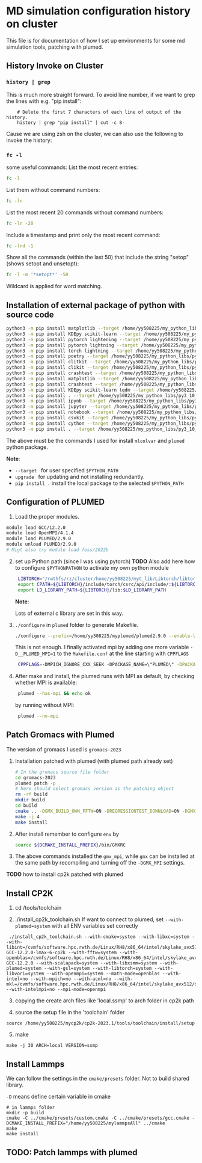 # MD simulation configuration history on cluster
This file is for documentation of how I set up environments for some md simulation tools, patching with plumed.
## History Invoke on Cluster
### `history | grep`
This is much more straight forward. To avoid line number, if we want to grep the lines with e.g. "pip install":
```
    # Delete the first 7 characters of each line of output of the history.
    history | grep "pip install" | cut -c 8-
```
Cause we are using zsh on the cluster, we can also use the following to invoke the history:
### `fc -l`
some useful commands:
List the most recent entries:
```bash
fc -l
```
List them without command numbers:
```bash
fc -ln
```
List the most recent 20 commands without command numbers:
```bash
fc -ln -20
```
Include a timestamp and print only the most recent command:
```bash
fc -lnd -1
```
Show all the commands (within the last 50) that include the string "setop" (shows setopt and unsetopt):
```bash
fc -l -m '*setopt*' -50
```
Wildcard is applied for word matching.


## Installation of external package of python with source code
```bash
python3 -m pip install matplotlib --target /home/yy508225/my_python_libs/py3_10_8
python3 -m pip install KDEpy scikit-learn --target /home/yy508225/my_python_libs/py3_10_8
python3 -m pip install pytorch lightening --target /home/yy508225/my_python_libs/py3_10_8 --upgrade
python3 -m pip install pytorch lightning --target /home/yy508225/my_python_libs/py3_10_8 --upgrade
python3 -m pip install torch lightning --target /home/yy508225/my_python_libs/py3_10_8 --upgrade
python3 -m pip install poetry --target /home/yy508225/my_python_libs/py3_10_8 --upgrade
python3 -m pip install clitkit --target /home/yy508225/my_python_libs/py3_10_8 --upgrade
python3 -m pip install clikit --target /home/yy508225/my_python_libs/py3_10_8 --upgrade
python3 -m pip install crashtest --target /home/yy508225/my_python_libs/py3_10_8 --upgrade
python3 -m pip install matplotlib --target /home/yy508225/my_python_libs/py3_10_8 --upgrade
python3 -m pip install crashtest --target /home/yy508225/my_python_libs/py3_10_8 --upgrade
python3 -m pip install KDEpy scikit-learn tqdm --target /home/yy508225/my_python_libs/py3_10_8 --upgrade
python3 -m pip install . --target /home/yy508225/my_python_libs/py3_10_8 --upgrade
python3 -m pip install ipynb --target /home/yy508225/my_python_libs/py3_10_8 --upgrade
python3 -m pip install jupyter --target /home/yy508225/my_python_libs/py3_10_8 --upgrade
python3 -m pip install notebook --target /home/yy508225/my_python_libs/py3_10_8 --upgrade
python3 -m pip install csvkit --target /home/yy508225/my_python_libs/py3_10_8 --upgrade
python3 -m pip install cython --target /home/yy508225/my_python_libs/py3_10_8 --upgrade
python3 -m pip install . --target /home/yy508225/my_python_libs/py3_10_8 --upgrade
```
The above must be the commands I used for install `mlcolvar` and `plumed` python package.

**Note**:
-   `--target ` for user specified `$PYTHON_PATH`
-   `upgrade ` for updating and not installing redundantly.
-   `pip install .` install the local package to the selected `$PYTHON_PATH`
  

## Configuration of PLUMED
1. Load the proper modules.
```bash
module load GCC/12.2.0
module load OpenMPI/4.1.4
module load PLUMED/2.9.0
module unload PLUMED/2.9.0
# Migt also try module load foss/2022b
``` 
2. set up Python path (since I was using pytorch)
    **TODO**
    Also add here how to configure `$PYTHONPATHON` to activate my own python module
   ```bash
    LIBTORCH="/rwthfs/rz/cluster/home/yy508225/myC_lib/Libtorch/libtorch"
    export CPATH=${LIBTORCH}/include/torch/csrc/api/include/:${LIBTORCH}/include/:${LIBTORCH}/include/torch:$CPATH         export INCLUDE=${LIBTORCH}/include/torch/csrc/api/include/:${LIBTORCH}/include/:${LIBTORCH}/include/torch:$INCLUDE     export LIBRARY_PATH=${LIBTORCH}/lib:$LIBRARY_PATH
    export LD_LIBRARY_PATH=${LIBTORCH}/lib:$LD_LIBRARY_PATH
   ```
    **Note**:

    Lots of external c library are set in this way.

3. `./configure` in `plumed` folder to generate Makefile.
    ```bash
    ./configure --prefix=/home/yy508225/myplumed/plumed2.9.0 --enable-libtorch --enable-modules=pytorch+ves+opes CXX="$MPICXX" CPPFLAGS=-DMPICH_IGNORE_CXX_SEEK
    ```
    This is not enough. I finally activated mpi by adding one more variable `-D__PLUMED_MPI=1` to the `Makefile.conf` at the line starting with `CPPFLAGS`
    ```bash
     CPPFLAGS=-DMPICH_IGNORE_CXX_SEEK -DPACKAGE_NAME=\"PLUMED\" -DPACKAGE_TARNAME=\"plumed\" -DPACKAGE_VERSION=\"2\" -      DPACKAGE_STRING=\"PLUMED\ 2\" -DPACKAGE_BUGREPORT=\"\" -DPACKAGE_URL=\"\" -D__PLUMED_LIBCXX11=1 -DSTDC_HEADERS=1 -     DHAVE_SYS_TYPES_H=1 -DHAVE_SYS_STAT_H=1 -DHAVE_STDLIB_H=1 -DHAVE_STRING_H=1 -DHAVE_MEMORY_H=1 -DHAVE_STRINGS_H=1 -     DHAVE_INTTYPES_H=1 -DHAVE_STDINT_H=1 -DHAVE_UNISTD_H=1 -D__PLUMED_HAS_EXTERNAL_BLAS=1 -                                D__PLUMED_HAS_EXTERNAL_LAPACK=1 -D__PLUMED_HAS_MOLFILE_PLUGINS=1 -D__PLUMED_HAS_MPI=1 -D__PLUMED_HAS_ASMJIT=1 -        D__PLUMED_HAS_CREGEX=1 -D__PLUMED_HAS_DLOPEN=1 -D__PLUMED_HAS_RTLD_DEFAULT=1 -D__PLUMED_HAS_CHDIR=1 -                  D__PLUMED_HAS_SUBPROCESS=1 -D__PLUMED_HAS_GETCWD=1 -D__PLUMED_HAS_POPEN=1 -D__PLUMED_HAS_EXECINFO=1 -                  D__PLUMED_HAS_ZLIB=1 -D__PLUMED_HAS_GSL=1 -D__PLUMED_HAS_FFTW=1 -D__PLUMED_HAS_PYTHON=1 -                              D__PLUMED_HAS_LIBTORCH=1 -DNDEBUG=1 -D_REENTRANT=1 -D__PLUMED_MPI=1
    ```
4. After make and install, the plumed runs with MPI as default, by checking whether MPI is available:
   ```bash
    plumed --has-mpi && echo ok
   ```
   by running without MPI:
   ```bash
    plumed --no-mpi
   ```

## Patch Gromacs with Plumed
The version of gromacs I used is `gromacs-2023`
1. Installation patched with plumed (with plumed path already set)
   
    ```bash
    # In the gromacs source file folder
    cd gromacs-2023
    plumed patch -p
    # here should select gromacs version as the patching object
    rm -rf build
    mkdir build
    cd build
    cmake .. -DGMX_BUILD_OWN_FFTW=ON -DREGRESSIONTEST_DOWNLOAD=ON -DGMX_MPI=on -DCMAKE_INSTALL_PREFIX=/home/yy508225/mygromacs
    make -j 4
    make install
    ```

2. After install remember to configure `env` by
    ```bash
    source ${DCMAKE_INSTALL_PREFIX}/bin/GMXRC
    ```
3. The above commands installed the `gmx_mpi`, while `gmx` can be installed at the same path by recompiling and turning off the `-DGMX_MPI` settings. 

**TODO**
how to install cp2k patched with plumed

## Install CP2K

1. cd /tools/toolchain


2. ./install_cp2k_toolchain.sh
    If want to connect to plumed, set `--with-plumed=system` with all ENV variables set correctly
   
```
 ./install_cp2k_toolchain.sh --with-cmake=system --with-libxc=system --with-libint=/cvmfs/software.hpc.rwth.de/Linux/RH8/x86_64/intel/skylake_avx512/software/Libint/2.7.2-GCC-12.2.0-lmax-6-cp2k --with-fftw=system --with-openblas=/cvmfs/software.hpc.rwth.de/Linux/RH8/x86_64/intel/skylake_avx512/software/OpenBLAS/0.3.21-GCC-12.2.0 --with-scalapack=system --with-libxsmm=system --with-plumed=system --with-gsl=system --with-libtorch=system --with-libvori=system --with-openmpi=system --math-mode=openblas --with-intel=no --with-mpich=no --with-acml=no --with-mkl=/cvmfs/software.hpc.rwth.de/Linux/RH8/x86_64/intel/skylake_avx512/software/imkl/2022.1.0/mkl/2022.1.0 --with-intelmpi=no --mpi-mode=openmpi
```


3. copying the create arch files like 'local.ssmp' to arch folder in cp2k path


4. source the setup file in the 'toolchain' folder
```
source /home/yy508225/mycp2k/cp2k-2023.1/tools/toolchain/install/setup
```

5. make 
```
make -j 30 ARCH=local VERSION=ssmp
```

## Install Lammps
We can follow the settings in the `cmake/presets` folder. Not to build shared library.

`-D` means define certain variable in cmake
```
# in lammps folder
mkdir -p build
cmake -C ../cmake/presets/custom.cmake -C ../cmake/presets/gcc.cmake -DCMAKE_INSTALL_PREFIX="/home/yy508225/mylammpsAll" ../cmake
make
make install
```

## TODO: Patch lammps with plumed